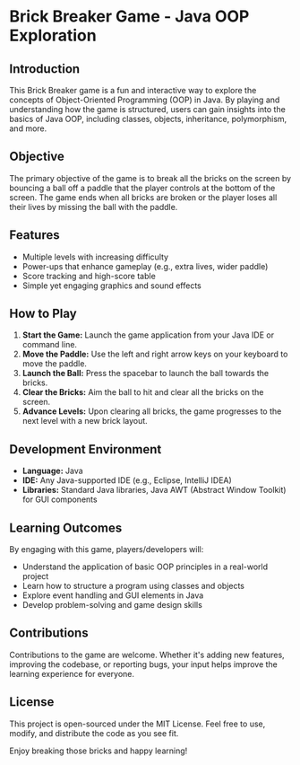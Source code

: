 # Brick Breaker Game - Java OOP Exploration

## Introduction

This Brick Breaker game is a fun and interactive way to explore the concepts of Object-Oriented Programming (OOP) in Java. By playing and understanding how the game is structured, users can gain insights into the basics of Java OOP, including classes, objects, inheritance, polymorphism, and more.

## Objective

The primary objective of the game is to break all the bricks on the screen by bouncing a ball off a paddle that the player controls at the bottom of the screen. The game ends when all bricks are broken or the player loses all their lives by missing the ball with the paddle.

## Features

- Multiple levels with increasing difficulty
- Power-ups that enhance gameplay (e.g., extra lives, wider paddle)
- Score tracking and high-score table
- Simple yet engaging graphics and sound effects

## How to Play

1. **Start the Game:** Launch the game application from your Java IDE or command line.
2. **Move the Paddle:** Use the left and right arrow keys on your keyboard to move the paddle.
3. **Launch the Ball:** Press the spacebar to launch the ball towards the bricks.
4. **Clear the Bricks:** Aim the ball to hit and clear all the bricks on the screen.
5. **Advance Levels:** Upon clearing all bricks, the game progresses to the next level with a new brick layout.

## Development Environment

- **Language:** Java
- **IDE:** Any Java-supported IDE (e.g., Eclipse, IntelliJ IDEA)
- **Libraries:** Standard Java libraries, Java AWT (Abstract Window Toolkit) for GUI components

## Learning Outcomes

By engaging with this game, players/developers will:

- Understand the application of basic OOP principles in a real-world project
- Learn how to structure a program using classes and objects
- Explore event handling and GUI elements in Java
- Develop problem-solving and game design skills

## Contributions

Contributions to the game are welcome. Whether it's adding new features, improving the codebase, or reporting bugs, your input helps improve the learning experience for everyone.

## License

This project is open-sourced under the MIT License. Feel free to use, modify, and distribute the code as you see fit.

Enjoy breaking those bricks and happy learning!
 
 
 
 
 
 
 
 
 
 
 
 
 
 
 
 
 
 
 
 
 
 
 
 
 
 
 
 
 
 
 
 
 
 
 
 
 
 
 
 
 
 
 
 
 
 
 
 
 
 
 
 
 
 
 
 
 
 
 
 
 
 
 
 
 
 
 
 
 
 
 
 
 
 
 
 
 
 
 
 
 
 
 
 
 
 
 
 
 
 
 
 
 
 
 
 
 
 
 
 
 
 
 
 
 
 
 
 
 
 
 
 
 
 
 
 
 
 
 
 
 
 
 
 
 
 
 
 
 
 
 
 
 
 
 
 
 
 
 
 
 
 
 
 
 
 
 
 
 
 
 
 
 
 
 
 
 
 
 
 
 
 
 
 
 
 
 
 
 
 
 
 
 
 
 
 
 
 
 
 
 
 
 
 
 
 
 
 
 
 
 
 
 
 
 
 
 
 
 
 
 
 
 
 
 
 
 
 
 
 
 
 
 
 
 
 
 
 
 
 
 
 
 
 
 
 
 
 
 
 
 
 
 
 
 
 
 
 
 
 
 
 
 
 
 
 
 
 
 
 
 
 
 
 
 
 
 
 
 
 
 
 
 
 
 
 
 
 
 
 
 
 
 
 
 
 
 
 
 
 
 
 
 
 
 
 
 
 
 
 
 
 
 
 
 
 
 
 
 
 
 
 
 
 
 
 
 
 
 
 
 
 
 
 
 
 
 
 
 
 
 
 
 
 
 
 
 
 
 
 
 
 
 
 
 
 
 
 
 
 
 
 
 
 
 
 
 
 
 
 
 
 
 
 
 
 
 
 
 
 
 
 
 
 
 
 
 
 
 
 
 
 
 
 
 
 
 
 
 
 
 
 
 
 
 
 
 
 
 
 
 
 
 
 
 
 
 
 
 
 
 

